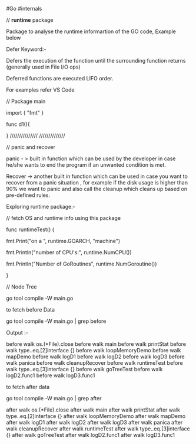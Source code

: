 #Go #internals


// **runtime** package 

Package to analyse the runtime informartion of the GO code, Example below



Defer Keyword:-

Defers the execution of the function until the surrounding function returns (generally used in File I/O ops)

Deferred functions are executed LIFO order.

For examples refer VS Code


// Package main

import {
 "fmt"
}

func d1(){

}
///////////////
//////////////

// panic and recover

panic - > built in function which can be used by the developer in case he/she wants to end the program if an unwanted condition is met.

Recover -> another built in function which can be used in case you want to recover from a panic situation , for example if the disk usage is higher than 90% we want to panic and also call the cleanup which cleans up based on pre-defined rules.


Exploring runtime package:-

// fetch OS and runtime info using this package

func runtimeTest() {

fmt.Print("on a ", runtime.GOARCH, "machine")

fmt.Println("number of CPU's:", runtime.NumCPU())

fmt.Println("Number of GoRoutines", runtime.NumGoroutine())

}



// Node Tree 

   go tool compile -W main.go 
   
   to fetch before Data
   
   go tool compile -W main.go | grep before
   
   Output :-
   
before walk os.(*File).close
before walk main
before walk printStat
before walk type..eq.[2]interface {}
before walk loopMemoryDemo
before walk mapDemo
before walk logD1
before walk logD2
before walk logD3
before walk panica
before walk cleanupRecover
before walk runtimeTest
before walk type..eq.[3]interface {}
before walk goTreeTest
before walk logD2.func1
before walk logD3.func1
   
   
   to fetch after data
   
   go tool compile -W main.go | grep after
   
  after walk os.(*File).close
after walk main
after walk printStat
after walk type..eq.[2]interface {}
after walk loopMemoryDemo
after walk mapDemo
after walk logD1
after walk logD2
after walk logD3
after walk panica
after walk cleanupRecover
after walk runtimeTest
after walk type..eq.[3]interface {}
after walk goTreeTest
after walk logD2.func1
after walk logD3.func1




   
   


